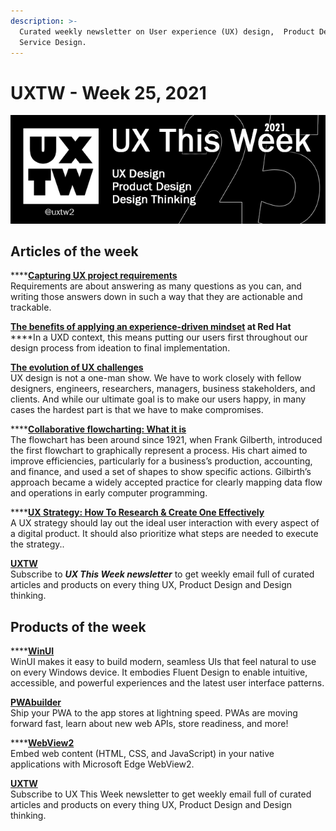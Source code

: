 ```yaml
---
description: >-
  Curated weekly newsletter on User experience (UX) design,  Product Design and
  Service Design.
---
```


# UXTW - Week 25, 2021

![](../.gitbook/assets/uxtw-banner-2021-25.jpg)

## Articles of the week

****[**Capturing UX project requirements**](https://blog.prototypr.io/how-to-capture-ux-project-requirements-e1ba9b5174bb/?ref=uxthisweek)\
Requirements are about answering as many questions as you can, and writing those answers down in such a way that they are actionable and trackable.

****[**The benefits of applying an experience-driven mindset**](https://www.redhat.com/en/blog/stronger-ux-and-beyond-benefits-applying-experience-driven-mindset?term=26211/?ref=uxthisweek)** at Red Hat**\
****In a UXD context, this means putting our users first throughout our design process from ideation to final implementation.&#x20;

[**The evolution of UX challenges**](https://uxdesign.cc/the-evolution-of-ux-challenges-5e1748b82ede/?ref=uxthisweek)\
UX design is not a one-man show. We have to work closely with fellow designers, engineers, researchers, managers, business stakeholders, and clients. And while our ultimate goal is to make our users happy, in many cases the hardest part is that we have to make compromises.

****[**Collaborative flowcharting: What it is**](https://www.invisionapp.com/inside-design/collaborative-flowcharting/?itm\_campaign=default\&itm\_source=homefeatured\&itm\_medium=website\&itm\_content=default)\
The flowchart has been around since 1921, when Frank Gilberth, introduced the first flowchart to graphically represent a process. His chart aimed to improve efficiencies, particularly for a business’s production, accounting, and finance, and used a set of shapes to show specific actions. Gilbirth’s approach became a widely accepted practice for clearly mapping data flow and operations in early computer programming.

****[**UX Strategy: How To Research & Create One Effectively**](https://www.uxpin.com/studio/ux-design/the-11-minute-guide-to-bulletproof-ux-strategy/?ref=uxthisweek)\
A UX strategy should lay out the ideal user interaction with every aspect of a digital product. It should also prioritize what steps are needed to execute the strategy..

[**UXTW**](https://gmail.us17.list-manage.com/subscribe?u=1b23fd286b43ac36e4acba123\&id=0009036f95)\
Subscribe to _**UX This Week newsletter**_ to get weekly email full of curated articles and products on every thing UX, Product Design and Design thinking.

## Products of the week

****[**WinUI**](https://microsoft.github.io/microsoft-ui-xaml/?ref=uxthisweek)\
WinUI makes it easy to build modern, seamless UIs that feel natural to use on every Windows device. It embodies Fluent Design to enable intuitive, accessible, and powerful experiences and the latest user interface patterns.

[**PWAbuilder**](https://www.pwabuilder.com/?ref=uxthisweek)\
Ship your PWA to the app stores at lightning speed. PWAs are moving forward fast, learn about new web APIs, store readiness, and more!

****[**WebView2**](https://developer.microsoft.com/en-us/microsoft-edge/webview2/?ref=uxthisweek)\
Embed web content (HTML, CSS, and JavaScript) in your native applications with Microsoft Edge WebView2.

[**UXTW**](https://gmail.us17.list-manage.com/subscribe?u=1b23fd286b43ac36e4acba123\&id=0009036f95)\
Subscribe to UX This Week newsletter to get weekly email full of curated articles and products on every thing UX, Product Design and Design thinking.
